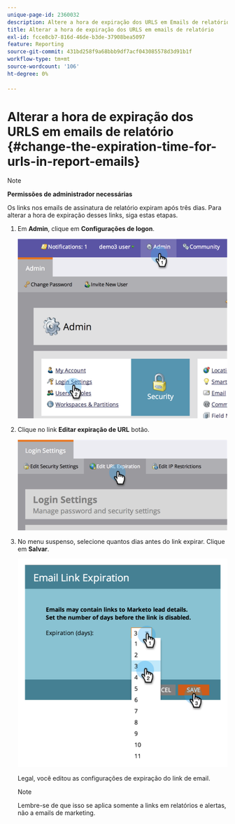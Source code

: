 ```yaml
---
unique-page-id: 2360032
description: Altere a hora de expiração dos URLS em Emails de relatório - Documentação do Marketo - Documentação do produto
title: Alterar a hora de expiração dos URLS em emails de relatório
exl-id: fcce8cb7-816d-46de-b3de-37908bea5097
feature: Reporting
source-git-commit: 431bd258f9a68bbb9df7acf043085578d3d91b1f
workflow-type: tm+mt
source-wordcount: '106'
ht-degree: 0%

---
```


# Alterar a hora de expiração dos URLS em emails de relatório {#change-the-expiration-time-for-urls-in-report-emails}

>[!NOTE]
>
>**Permissões de administrador necessárias**

Os links nos emails de assinatura de relatório expiram após três dias. Para alterar a hora de expiração desses links, siga estas etapas.

1. Em **Admin**, clique em **Configurações de logon**.

   ![](assets/image2014-9-16-14-3a44-3a57.png)

1. Clique no link **Editar expiração de URL** botão.

   ![](assets/image2014-9-16-14-3a45-3a1.png)

1. No menu suspenso, selecione quantos dias antes do link expirar. Clique em **Salvar**.

   ![](assets/image2014-9-16-14-3a45-3a5.png)

   Legal, você editou as configurações de expiração do link de email.

   >[!NOTE]
   >
   >Lembre-se de que isso se aplica somente a links em relatórios e alertas, não a emails de marketing.
